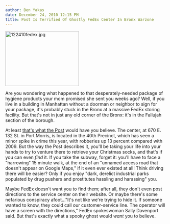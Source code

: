 ```yaml
---
author: Ben Yakas
date: December 24, 2010 12:15 PM
title: Post Is Terrified Of Ghostly FedEx Center In Bronx Warzone
---
```


<p><span class="mt-enclosure mt-enclosure-image" style="display: inline;"> <img alt="122410fedex.jpg" src="https://web.archive.org/web/20120119084118im_/http://gothamist.com/attachments/byakas/122410fedex.jpg" width="230" height="172" class="image-left"> </span></p>

<p>Are you wondering what happened to that desperately-needed package of hygiene products your mom promised she sent you weeks ago? Well, if you live in a building in Manhattan without a doorman or neighbor to sign for your package, it&apos;s probably stuck in the Bronx at a massive FedEx storing facility. But that&apos;s not in just any old corner of the Bronx: it&apos;s in the Fallujah section of the borough.</p>

<p>At least <a href="https://web.archive.org/web/20120119084118/http://www.nypost.com/p/news/local/bronx/it_fedex_bx_where_house_bYz0UQukVUXYoXrmFgmKZK?CMP=OTC-rss&amp;FEEDNAME=">that&apos;s what the Post</a> would have you believe. The center, at 670 E. 132 St. in Port Morris, is located in the 40th Precinct, which has seen a minor spike in crime this year, with robberies up 13 percent compared with 2009. But the way the Post describes it, you&apos;ll be taking your life into your hands to try to venture there to retrieve your Christmas socks, and that&apos;s if you can even <em>find </em>it. If you take the subway, forget it: you&apos;ll have to face a &quot;harrowing&quot; 15 minute walk, at the end of an &quot;unnamed access road that doesn&apos;t appear on Google Maps,&quot; if it even ever existed at all! Think driving there will be easier? Only if you enjoy &quot;dark, derelict industrial parks populated by drug pushers and prostitutes hassling and harassing&quot; you. </p>

<p>Maybe FedEx doesn&apos;t want you to find them; after all, they don&apos;t even post directions to the service center on their website. Or maybe there&apos;s some nefarious conspiracy afoot...&quot;It&apos;s not like we&apos;re trying to hide it. If someone wanted to know, they could call our customer-service line. The operator will have a screen with the directions,&quot; FedEx spokeswoman Sally Davenport said. But that&apos;s exactly what a spooky ghost would <em>want </em>you to believe.</p>